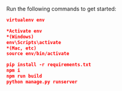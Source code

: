 Run the following commands to get started:

```json
virtualenv env

*Activate env 
*(Windows)
env\Scripts\activate
*(Mac, etc)
source env/bin/activate

pip install -r requirements.txt
npm i
npm run build
python manage.py runserver
```


